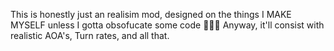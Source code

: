 This is honestly just an realisim mod, designed on the things I MAKE MYSELF unless I gotta obsofucate some code 🤧🤧🤧 Anyway, it'll consist with realistic AOA's, Turn rates, and all that.
